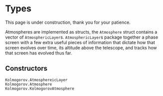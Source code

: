 # Types

This page is under construction, thank you for your patience.

Atmospheres are implemented as structs, the `Atmosphere` struct contains a vector of `AtmosphericLayer`s.
`AtmosphericLayer`s package together a phase screen with a few extra useful pieces of information that dictate how that screen evolves over time, its altitude above the telescope, and tracks how that screen has evolved thus far.

## Constructors

```@docs
Kolmogorov.AtmosphereicLayer
Kolmogorov.Atmosphere
Kolmogorov.KolmogorovAtmosphere
```